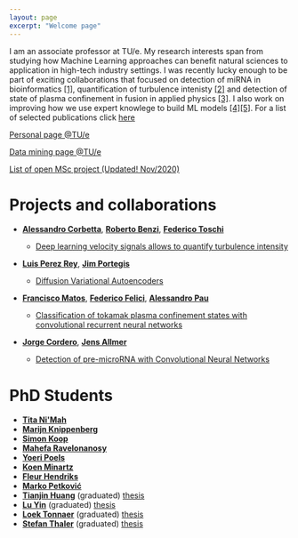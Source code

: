 ```yaml
---
layout: page
excerpt: "Welcome page"
---
```



I am an associate professor at TU/e. My research interests span from studying how Machine Learning approaches can benefit natural sciences to application in high-tech industry settings. I was recently lucky enough to be part of exciting collaborations that focused on detection of miRNA in bioinformatics [[1]](https://www.biorxiv.org/content/10.1101/840579v1.article-info), quantification of turbulence intenisty [[2]](https://arxiv.org/abs/1911.05718) and detection of state of plasma confinement in fusion in applied physics [[3]](https://arxiv.org/abs/1911.04234). I also work on improving how we use expert knowlege to build ML models [[4]](https://arxiv.org/abs/1901.08991)[[5]](https://arxiv.org/abs/1905.09523). For a list of selected publications click [here]({{site.url}}/publications/)

[Personal page @TU/e](https://www.tue.nl/en/research/researchers/vlado-menkovski/)

[Data mining page @TU/e](https://www.tue.nl/en/research/research-groups/data-mining/)

[List of open MSc project (Updated! Nov/2020)]({{site.url}}/mscprojects/)

<!--# Announcements

**[November 2019]**

PhD positions available on the MADEin4 Project. More details: [here](https://jobs.tue.nl/en/vacancy/phd-position-madein4-813304.html) 

-->

# Projects and collaborations
* [**Alessandro Corbetta**](http://corbetta.phys.tue.nl/), [**Roberto Benzi**](https://scholar.google.com/citations?user=QJeFmVEAAAAJ&hl=en), [**Federico Toschi**](http://toschi.phys.tue.nl/)
	* [Deep learning velocity signals allows to quantify turbulence intensity](https://arxiv.org/abs/1911.05718)

* [**Luis Perez Rey**](), [**Jim Portegis**]()
	* [Diffusion Variational Autoencoders](https://arxiv.org/abs/1901.08991)

* [**Francisco Matos**](), [**Federico Felici**](), [**Alessandro Pau**]()
	* [Classification of tokamak plasma confinement states with convolutional recurrent neural networks](https://arxiv.org/abs/1911.04234)

* [**Jorge Cordero**](), [**Jens Allmer**]()
	* [Detection of pre-microRNA with Convolutional Neural Networks](https://www.biorxiv.org/content/10.1101/840579v1.article-info)


# PhD  Students
* [**Tita Ni'Mah**](https://research.tue.nl/en/persons/iftitahu-nimah)
* [**Marijn Knippenberg**](https://research.tue.nl/en/persons/marijn-s-van-knippenberg)
* [**Simon Koop**](https://research.tue.nl/nl/persons/simon-m-koop)
* [**Mahefa Ravelonanosy**](https://research.tue.nl/en/persons/mahefa-ravelonanosy)
* [**Yoeri Poels**](https://research.tue.nl/en/persons/yoeri-rj-poels)
* [**Koen Minartz**](https://research.tue.nl/en/persons/koen-minartz)
* [**Fleur Hendriks**](https://research.tue.nl/en/persons/fleur-hendriks)
* [**Marko Petković**](https://research.tue.nl/en/persons/marko-petkovi%C4%87)
* [**Tianjin Huang**](https://research.tue.nl/en/persons/tianjin-huang) (graduated) [thesis](https://research.tue.nl/en/publications/the-roles-of-adversarial-examples-on-trustworthiness-of-deep-lear)
* [**Lu Yin**](https://research.tue.nl/en/persons/lu-yin) (graduated) [thesis](https://research.tue.nl/en/publications/knowledge-elicitation-using-psychometric-learning)
* [**Loek Tonnaer**]() (graduated) [thesis](https://research.tue.nl/en/publications/linearly-symmetry-based-disentangled-representations-and-their-ou)
* [**Stefan Thaler**]() (graduated) [thesis](https://www.win.tue.nl/ipa/?event=automation-for-information-security-using-machine-learning)

